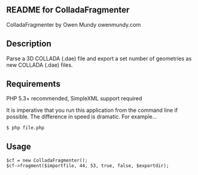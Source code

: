 
README for ColladaFragmenter
-------

ColladaFragmenter by Owen Mundy owenmundy.com


Description
-------
Parse a 3D COLLADA (.dae) file and export a set number of geometries as new COLLADA (.dae) files.


Requirements
-------
PHP 5.3+ recommended, SimpleXML support required

It is imperative that you run this application from the command line if possible. 
The difference in speed is dramatic. For example...

    $ php file.php


Usage
-------

    $cf = new ColladaFragmenter();
    $cf->fragment($importfile, 44, 53, true, false, $exportdir);